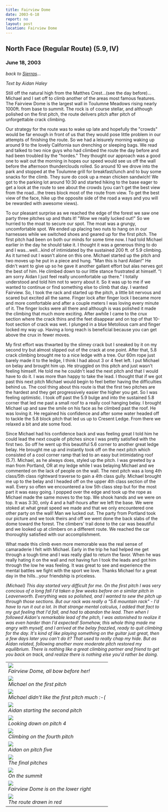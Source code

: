 ```yaml
---
title: Fairview Dome
date: 2003-6-18
report: no
layout: post
location: Fairview Dome
---
```


<h2>North Face (Regular Route) (5.9, IV)</h2>
<h3>June 18, 2003</h3>

_back to [Sierras](cali.html)..._

<i>Text by Aidan Haley</i>


Still off the natural high from the Matthes Crest...(see the day before)...
Michael and I set off to climb another of the areas most famous features. 
The Fairview Dome is the largest wall in Toulumne Meadows rising nearly 
1000ft. from base to summit. The rock is of course stellar, and although 
polished on the first pitch, the route delivers pitch after pitch of 
unforgettable crack climbing. 


Our strategy for the route was to wake up late and hopefully the "crowds" 
would be far enough in front of us that they would pose little problem 
in our attempts of finishing the route. So we had a leisurely morning 
waking up around 9 to the lovely California sun drenching or sleeping 
bags. We read and talked to two nice guys who had climbed the route 
the day before and had been troubled by the "hordes." They thought 
our approach was a good one to wait out the morning in hopes our speed 
would see us off the wall before the afternoon thunderclouds rolled. So 
around 10 we drove into the park and stopped at the Toulumne grill for 
breakfast/lunch and to buy some snacks for the climb. They sure do cook 
up a mean chicken sandwich! We got to the parking lot around 10:30 and 
started hiking to the base eager to get a look at the route to see about 
the crowds (you can't get the best view from the road...the trees block most 
of the route from view. To get the best view of the face, hike up the 
opposite side of the road a ways and you will be rewarded with awesome 
views). 


To our pleasant surprise as we reached the edge of 
the forest we saw one party three pitches up and thats it! "Wow we really 
lucked out!" So we hurried to the moat to secure our spot. The moat was 
a grungy, uncomfortable spot. We ended up placing two nuts to hang on in 
our harnesses while we switched shoes and geared up for the first pitch. 
The first pitch had been on both our minds for some time 
now. I had told Michael earlier in the day he should take it. I thought it 
was a generous thing to do and I was...well...kind of intimidated by the 
sustained 200 ft. of 5.9 climbing. As it turned out I wasn't alone on this 
one. Michael started up the pitch and two moves up he put in a piece and 
hung. "Man this is hard Aidan!" He didn't want to give up so he gave it 
another gallant effort but alas nerves got the best of him. He climbed 
down to our little stance frustrated at himself. "I am sorry 
Aidan I just feel really uncomfortable up there."
I totally understood and told him not to worry about it. So it was up to 
me if we wanted to continue or find something else to climb that day. I 
wanted Fairview. So, I took the rack and started up the pitch, a little 
bit nervous and scared but excited all the same. Finger lock after finger 
lock I became more and more comfortable and after a couple meters I was 
loving every minute of it. The finger locks were all there and although 
is was polished it made the climbing that much more exciting. After awhile I 
came to the crux section where the crack thins and the feet disappear and 
on top of that 10-foot section of crack was wet. I plunged in a blue 
Metolious cam and finger locked my way up. Having a long reach is 
beneficial because you can get above the crux in fewer moves. 



My 
first effort was thwarted by the slimey crack but I sneaked by it 
on my second try but almost slipped out of the crack at one point. 
After that, 5.8 crack climbing brought me to a nice ledge with a tree. 
Our 60m rope just barely made it to the ledge, I think I had about 3 or 
4 feet left. I put Michael on belay and brought him up. He struggled on 
this pitch and just wasn't feeling himself. 
He told me he couldn't lead the next pitch and that I would have to do it. 
I was more than happy to take the lead. I thought that if we got past this 
next pitch Michael would begin to feel better having the difficulties behind 
us. The cool thing about this route is that the first two pitches are the 
hardest and they get progressively easier the higher you get. So I was 
feeling optimistic. I took off past the 5.9 bulge and into the sustained 
5.8 corner that led me past a small roof to a really cool hanging belay. 
I brought Michael up and saw the smile on his face as he climbed past the 
roof. He was loving it. He regained his confidence and after some water 
headed off to tackle the 5.8 block pitch that led us up to Cresent Ledge. 
From there we relaxed a bit and ate some food. 



Since Michael had his 
confidence back and was feeling great I told him he could lead the 
next couple of pitches since I was pretty satisfied with the first two. 
So off he went up this beautiful 5.6 corner to another great ledge 
belay. He brought me up and instantly took off on the next pitch 
which consisted of a cool corner ramp that led to an easy but 
intimidating roof (5.7). Michael, as he always does, styled up the pitch. 
I was greeted by a man from Portland, OR at my ledge while I was 
belaying Michael and we commented on the lack of people on the wall. 
The next pitch was a long 4th class/5th class rightward traverse to 
gain a 4th class gully. Michael brought me up to the belay and I headed 
off on the upper 4th class section of the wall. Every so often we 
encountered a low 5th class step but for the most part it was easy 
going. I popped over the edge and took up the rope as Michael made 
the same moves to the top. We shook hands and we were on top. It was 
3:30, only 4 and a half-hours after we left the base. We were stoked at 
what great speed we made and that we only encountered one other party 
on the wall! Man we lucked out. The party from Portland took our picture 
and we took theirs and off we went done the back slabs of the dome toward 
the forest. The climbers' trail done to the car was beautiful and we looked 
up at climbers on a different route. We reached the car thoroughly 
satisfied with our accomplishment.



What made this climb even more memorable was the real sense of camaraderie 
I felt with Michael. Early in the trip he had helped me get through a 
tough time and I was really glad to return the favor. When he was 
really hating it on the wall and not having fun I took the leads and 
got him through the low he was feeling. It was great to see and 
experience the mental battles we fight with the sport we love. 
Thanks Michael for a great day in the hills...your friendship is priceless.



<i>
(Michael) This day started very difficult for me. On the first pitch I was very
concious of a long fall I'd taken a few weeks before on a similar pitch in Leavenworth.
Everything was so polished, and I wanted to sew the pitch up through those
sections. But our rack was really a "5.6 mountain rack" - I'd have to run
it out a lot. In that strange mental calculus, I added that fact to my gut
feeling that I'd fall, and had to abandon the lead. Then when I followed
Aidan's remarkable lead of the pitch, I was astonished to realize it was even harder than
I'd expected! Somehow, this whole thing made me angry with myself, and I
arrived at the belay frazzled, ready to quit climbing for the day.
It's kind of like playing something on the guitar just great, then a few days
later you can't do it? That used to really chap my hide. But as Aidan related,
following another more moderate pitch restored my equilibrium. There is nothing
like a great climbing partner and friend to get you back on track, and realize
there is nothing else you'd rather be doing. 
</i> 




</td>

<td width="30%" valign=top>
<table>
<tr><td>
<a href="images/articles/trips/2003/fairview2.jpg"><img src="images/articles/trips/2003/fairview2.jpg"></a><br>
<i>Fairview Dome, all bow before her!</i>
</td></tr>
<tr><td>
<a href="images/articles/trips/2003/michaelfairp1.jpg"><img src="images/articles/trips/2003/michaelfairp1.jpg"></a><br>
<i>Michael on the first pitch</i>
</td></tr>
<tr><td>
<a href="images/articles/trips/2003/fairp1tired.jpg"><img src="images/articles/trips/2003/fairp1tired.jpg"></a><br>
<i>Michael didn't like the first pitch much :-(</i>
</td></tr>
<tr><td>
<a href="images/articles/trips/2003/fairp2.jpg"><img src="images/articles/trips/2003/fairp2.jpg"></a><br>
<i>Aidan starting the second pitch</i>
</td></tr>
<tr><td>
<a href="images/articles/trips/2003/fairp4.jpg"><img src="images/articles/trips/2003/fairp4.jpg"></a><br>
<i>Looking down on pitch 4</i>
</td></tr>
<tr><td>
<a href="images/articles/trips/2003/michaelfairp4.jpg"><img src="images/articles/trips/2003/michaelfairp4.jpg"></a><br>
<i>Climbing on the fourth pitch</i>
</td></tr>
<tr><td>
<a href="images/articles/trips/2003/fairp5.jpg"><img src="images/articles/trips/2003/fairp5.jpg"></a><br>
<i>Aidan on pitch five</i>
</td></tr>
<tr><td>
<a href="images/articles/trips/2003/fairexit.jpg"><img src="images/articles/trips/2003/fairexit.jpg"></a><br>
<i>The final pitches</i>
</td></tr>
<tr><td>
<a href="images/articles/trips/2003/fairtop.jpg"><img src="images/articles/trips/2003/fairtop.jpg"></a><br>
<i>On the summit</i>
</td></tr>
<tr><td>
<a href="images/articles/trips/2003/worldodomes.jpg"><img src="images/articles/trips/2003/worldodomes.jpg"></a><br>
<i>Fairview Dome is on the lower right</i>
</td></tr>
<tr><td>
<a href="images/articles/trips/2003/fairdetail.jpg"><img src="images/articles/trips/2003/fairdetail.jpg"></a><br>
<i>The route drawn in red</i>
